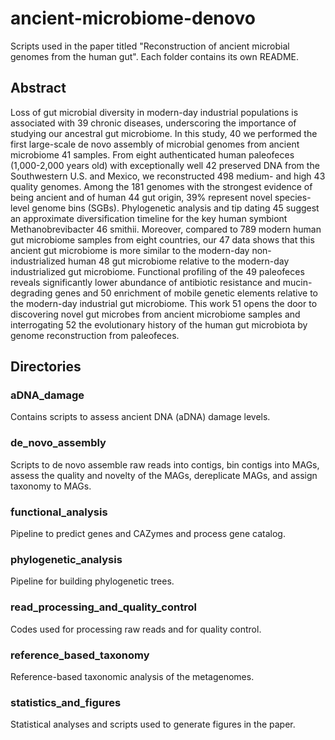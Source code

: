 # ancient-microbiome-denovo

Scripts used in the paper titled "Reconstruction of ancient microbial genomes from the human gut". Each folder contains its own README.

## Abstract
Loss of gut microbial diversity in modern-day industrial populations is associated with  39 chronic diseases, underscoring the importance of studying our ancestral gut microbiome. In this study,  40 we performed the first large-scale de novo assembly of microbial genomes from ancient microbiome  41 samples. From eight authenticated human paleofeces (1,000-2,000 years old) with exceptionally well 42 preserved DNA from the Southwestern U.S. and Mexico, we reconstructed 498 medium- and high 43 quality genomes. Among the 181 genomes with the strongest evidence of being ancient and of human  44 gut origin, 39% represent novel species-level genome bins (SGBs). Phylogenetic analysis and tip dating  45 suggest an approximate diversification timeline for the key human symbiont Methanobrevibacter  46 smithii. Moreover, compared to 789 modern human gut microbiome samples from eight countries, our  47 data shows that this ancient gut microbiome is more similar to the modern-day non-industrialized human  48 gut microbiome relative to the modern-day industrialized gut microbiome. Functional profiling of the  49 paleofeces reveals significantly lower abundance of antibiotic resistance and mucin-degrading genes and  50 enrichment of mobile genetic elements relative to the modern-day industrial gut microbiome. This work  51 opens the door to discovering novel gut microbes from ancient microbiome samples and interrogating  52 the evolutionary history of the human gut microbiota by genome reconstruction from paleofeces. 

## Directories
### aDNA_damage
Contains scripts to assess ancient DNA (aDNA) damage levels.

### de_novo_assembly
Scripts to de novo assemble raw reads into contigs, bin contigs into MAGs, assess the quality and novelty of the MAGs, dereplicate MAGs, and assign taxonomy to MAGs.

### functional_analysis
Pipeline to predict genes and CAZymes and process gene catalog.

### phylogenetic_analysis
Pipeline for building phylogenetic trees.

### read_processing_and_quality_control
Codes used for processing raw reads and for quality control.

### reference_based_taxonomy
Reference-based taxonomic analysis of the metagenomes.

### statistics_and_figures
Statistical analyses and scripts used to generate figures in the paper.


